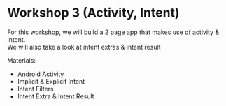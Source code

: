 # Workshop 3 (Activity, Intent)  
For this workshop, we will build a 2 page app that makes use of activity & intent.  
We will also take a look at intent extras & intent result

Materials:  
- Android Activity
- Implicit & Explicit Intent
- Intent Filters
- Intent Extra & Intent Result
